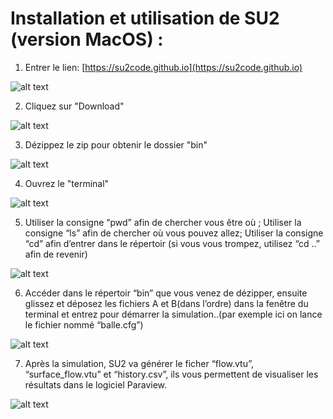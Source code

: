# Installation et utilisation de SU2 (version MacOS) :

1. Entrer le lien: [https://su2code.github.io](https://su2code.github.io)

![alt text](https://raw.githubusercontent.com/SU2CLC/su2_clc/main/annexes/figures/su2_dwn1.png "Download SU2")

2. Cliquez sur "Download"

![alt text](https://raw.githubusercontent.com/SU2CLC/su2_clc/main/annexes/figures/su2_dwn2.png "Download SU2")

3. Dézippez le zip pour obtenir le dossier "bin"

![alt text](https://raw.githubusercontent.com/SU2CLC/su2_clc/main/annexes/figures/su2_dwn3.png "Installation SU2")

4. Ouvrez le "terminal"

![alt text](https://raw.githubusercontent.com/SU2CLC/su2_clc/main/annexes/figures/su2_dwn4.png "Terminal")

5. Utiliser la consigne “pwd” afin de chercher vous être où ; Utiliser la consigne “ls” afin de chercher où vous pouvez allez; Utiliser la consigne “cd” afin d’entrer dans le répertoir (si vous vous trompez, utilisez “cd ..” afin de revenir)

![alt text](https://raw.githubusercontent.com/SU2CLC/su2_clc/main/annexes/figures/su2_dwn5.png "Execution SU2")

6. Accéder dans le répertoir “bin” que vous venez de dézipper, ensuite glissez et déposez les fichiers A et B(dans l’ordre) dans la fenêtre du terminal et entrez pour démarrer la simulation..(par exemple ici on lance le fichier nommé “balle.cfg”)

![alt text](https://raw.githubusercontent.com/SU2CLC/su2_clc/main/annexes/figures/su2_dwn6.png "Execution SU2")

7. Après la simulation, SU2 va générer le ficher “flow.vtu”, “surface_flow.vtu” et “history.csv”, ils vous permettent de visualiser les résultats dans le logiciel Paraview.

![alt text](https://raw.githubusercontent.com/SU2CLC/su2_clc/main/annexes/figures/su2_dwn7.png "Fichiers obtenus")
